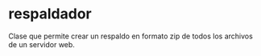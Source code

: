 respaldador
===========

Clase que permite crear un respaldo en formato zip de todos los archivos de un servidor web.
